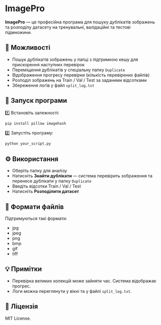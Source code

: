 
# ImagePro

**ImagePro** — це професійна програма для пошуку дублікатів зображень та розподілу датасету на тренувальні, валідаційні та тестові підмножини.

## 📌 Можливості
- Пошук дублікатів зображень у папці з підтримкою кешу для прискорення наступних перевірок
- Переміщення дублікатів у спеціальну папку `Duplicate`
- Відображення прогресу перевірки (кількість перевірених файлів)
- Розподіл зображень на Train / Val / Test за заданими відсотками
- Збереження логів у файл `split_log.txt`

## 🚀 Запуск програми

1️⃣ Встановіть залежності:

```bash
pip install pillow imagehash
```

2️⃣ Запустіть програму:

```bash
python your_script.py
```

## ⚙ Використання

- Оберіть папку для аналізу
- Натисніть **Знайти дублікати** — система перевірить зображення та перенесе дублікати у папку `Duplicate`
- Введіть відсотки Train / Val / Test
- Натисніть **Розподілити датасет**

## 📂 Формати файлів

Підтримуються такі формати:
- jpg
- jpeg
- png
- bmp
- gif
- tiff

## 💡 Примітки

- Перевірка великих колекцій може зайняти час. Система відображає прогрес.
- Логи можна переглянути у вікні та у файлі `split_log.txt`.

## 📝 Ліцензія

MIT License.
